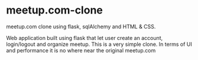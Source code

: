 # meetup.com-clone
meetup.com clone using flask, sqlAlchemy and HTML &amp; CSS. 

Web application built using flask that let user create an account, login/logout and organize meetup. This is a very simple clone. In terms of UI and performance it is no where near the original meetup.com 
